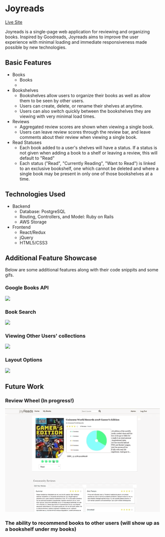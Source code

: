 # Joyreads

[Live Site](https://mysite-u60m.onrender.com/#/)

Joyreads is a single-page web application for reviewing and organizing books. Inspired by Goodreads, Joyreads aims to improve the user experience with minimal loading and immediate responsiveness made possible by new technologies.

## Basic Features
  * Books
    * Books 
    * 
  * Bookshelves
    * Bookshelves allow users to organize their books as well as allow them to be seen by other users.
    * Users can create, delete, or rename their shelves at anytime.
    * Users can also switch quickly between the bookshelves they are viewing with very minimal load times.
  * Reviews
    * Aggregated review scores are shown when viewing a single book.
    * Users can leave review scores through the review bar, and leave comments about their review when viewing a single book.
  * Read Statuses
    * Each book added to a user's shelves will have a status. If a status is not given when adding a book to a shelf or leaving a review, this will default to "Read"
    * Each status ("Read", "Currently Reading", "Want to Read") is linked to an exclusive bookshelf, one which cannot be deleted and where a single book may be present in only one of those bookshelves at a time.
    
## Technologies Used
 * Backend
   * Database: PostgreSQL 
   * Routing, Controllers, and Model: Ruby on Rails
   * AWS Storage
 * Frontend
   * React/Redux
   * jQuery 
   * HTML5/CSS3

## Additional Feature Showcase

Below are some additional features along with their code snippits and some gifs. 

### Google Books API

![](https://github.com/Mzril/JoyReads/blob/master/gifs/adminconsole.gif)

### Book Search

![](https://github.com/Mzril/JoyReads/blob/master/gifs/booksearching.gif)

### Viewing Other Users' collections

![](https://github.com/Mzril/JoyReads/blob/master/gifs/otherusers.gif)

### Layout Options

![](https://github.com/Mzril/JoyReads/blob/master/gifs/flexlayout.gif)

## Future Work

### Review Wheel (In progress!)

![](https://github.com/Mzril/JoyReads/blob/master/gifs/reviewwheel.gif)

### The ability to recommend books to other users (will show up as a bookshelf under my books)
